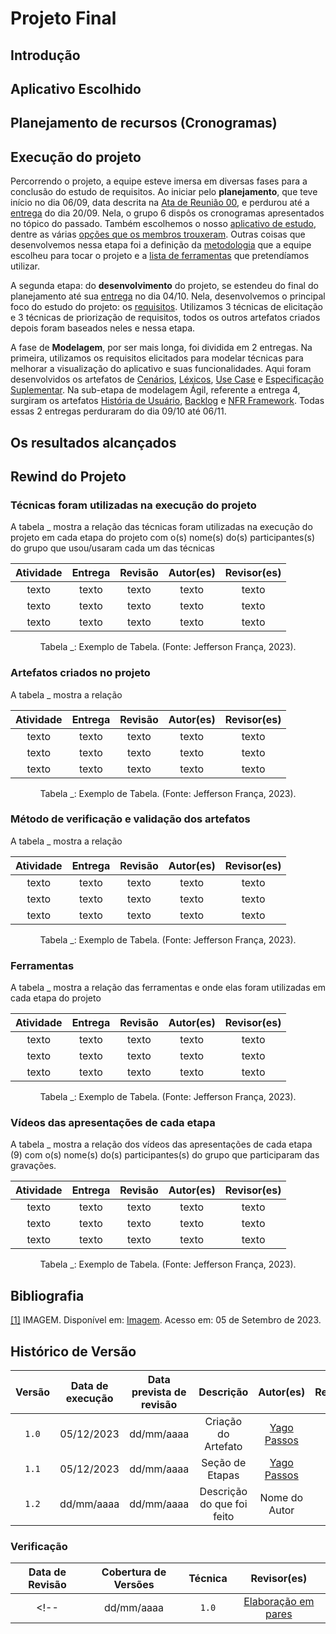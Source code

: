 # Projeto Final

## Introdução 

## Aplicativo Escolhido <!-- (1) -->

## Planejamento de recursos (Cronogramas) <!-- (2) -->

## Execução do projeto <!-- (3) -->
Percorrendo o projeto, a equipe esteve imersa em diversas fases para a conclusão do estudo de requisitos. Ao iniciar pelo **planejamento**, que teve início no dia 06/09, data descrita na [Ata de Reunião 00](../docs/atas/reuniao00.md), e perdurou até a [entrega](entregas.md) do dia 20/09. Nela, o grupo 6 dispôs os cronogramas apresentados no tópico do passado. Também escolhemos o nosso [aplicativo de estudo](../docs/pre_rastreabilidade/aplicativo_escolhido.md), dentre as várias [opções que os membros trouxeram](../docs/pre_rastreabilidade/lista_de_aplicativos.md). Outras coisas que desenvolvemos nessa etapa foi a definição da [metodologia](../docs/planejamento/metodologia.md) que a equipe escolheu para tocar o projeto e a [lista de ferramentas](../docs/planejamento/ferramentas.md) que pretendíamos utilizar.

A segunda etapa: do **desenvolvimento** do projeto, se estendeu do final do planejamento até sua [entrega](entregas.md) no dia 04/10. Nela, desenvolvemos o principal foco do estudo do projeto: os [requisitos](../docs/elicitacao/requisitos.md). Utilizamos 3 técnicas de elicitação e 3 técnicas de priorização de requisitos, todos os outros artefatos criados depois foram baseados neles e nessa etapa.

A fase de **Modelagem**, por ser mais longa, foi dividida em 2 entregas. Na primeira, utilizamos os requisitos elicitados para modelar técnicas para melhorar a visualização do aplicativo e suas funcionalidades. Aqui foram desenvolvidos os artefatos de [Cenários](../docs/modelagem/cenarios.md), [Léxicos](../docs/modelagem/lexico.md), [Use Case](../docs/modelagem/casos_de_uso.md) e [Especificação Suplementar](../docs/modelagem/especificacao_suplementar.md). Na sub-etapa de modelagem Ágil, referente a entrega 4, surgiram os artefatos [História de Usuário](../docs/modelagem/user_story.md), [Backlog](../docs/modelagem/backlog.md) e [NFR Framework](../docs/modelagem/nfr_framework.md). Todas essas 2 entregas perduraram do dia 09/10 até 06/11.


## Os resultados alcançados <!-- (4) -->

## Rewind do Projeto 

### Técnicas foram utilizadas na execução do projeto <!-- (5) em cada etapa do projeto com o(s) nome(s) do(s) participantes(s) do grupo que usou/usaram cada uma das técnicas) -->
A tabela _ mostra a relação das técnicas foram utilizadas na execução do projeto em cada etapa do projeto com o(s) nome(s) do(s) participantes(s) do grupo que usou/usaram cada um das técnicas

| Atividade | Entrega | Revisão | Autor(es) | Revisor(es) |
| :-------: | :-----: | :-----: | :-------: | :---------: |
|   texto   |  texto  |  texto  |   texto   |    texto    |
|   texto   |  texto  |  texto  |   texto   |    texto    |
|   texto   |  texto  |  texto  |   texto   |    texto    |

<div style="text-align: center">
<p> Tabela _: Exemplo de Tabela. (Fonte: Jefferson França, 2023).</p>
</div>

### Artefatos criados no projeto <!--  (6) com revisor e autor -->
A tabela _ mostra a relação 

| Atividade | Entrega | Revisão | Autor(es) | Revisor(es) |
| :-------: | :-----: | :-----: | :-------: | :---------: |
|   texto   |  texto  |  texto  |   texto   |    texto    |
|   texto   |  texto  |  texto  |   texto   |    texto    |
|   texto   |  texto  |  texto  |   texto   |    texto    |

<div style="text-align: center">
<p> Tabela _: Exemplo de Tabela. (Fonte: Jefferson França, 2023).</p>
</div>

### Método de verificação e validação dos artefatos <!--  (7) com revisor e autor -->
A tabela _ mostra a relação

| Atividade | Entrega | Revisão | Autor(es) | Revisor(es) |
| :-------: | :-----: | :-----: | :-------: | :---------: |
|   texto   |  texto  |  texto  |   texto   |    texto    |
|   texto   |  texto  |  texto  |   texto   |    texto    |
|   texto   |  texto  |  texto  |   texto   |    texto    |

<div style="text-align: center">
<p> Tabela _: Exemplo de Tabela. (Fonte: Jefferson França, 2023).</p>
</div>

### Ferramentas  <!-- (8)-->

A tabela _ mostra a relação das ferramentas e onde elas foram utilizadas em cada etapa do projeto

| Atividade | Entrega | Revisão | Autor(es) | Revisor(es) |
| :-------: | :-----: | :-----: | :-------: | :---------: |
|   texto   |  texto  |  texto  |   texto   |    texto    |
|   texto   |  texto  |  texto  |   texto   |    texto    |
|   texto   |  texto  |  texto  |   texto   |    texto    |

<div style="text-align: center">
<p> Tabela _: Exemplo de Tabela. (Fonte: Jefferson França, 2023).</p>
</div>

### Vídeos das apresentações de cada etapa <!-- (9) com o(s) nome(s) do(s) participantes(s) do grupo que participaram das gravações). -->
A tabela _ mostra a relação dos vídeos das apresentações de cada etapa (9) com o(s) nome(s) do(s) participantes(s) do grupo que participaram das gravações.

| Atividade | Entrega | Revisão | Autor(es) | Revisor(es) |
| :-------: | :-----: | :-----: | :-------: | :---------: |
|   texto   |  texto  |  texto  |   texto   |    texto    |
|   texto   |  texto  |  texto  |   texto   |    texto    |
|   texto   |  texto  |  texto  |   texto   |    texto    |

<div style="text-align: center">
<p> Tabela _: Exemplo de Tabela. (Fonte: Jefferson França, 2023).</p>
</div>


## Bibliografia

<a id="aa" href="#a">[1]</a> IMAGEM. Disponível em: [Imagem](https://pt.wikipedia.org/wiki/Imagem). Acesso em: 05 de Setembro de 2023.

## Histórico de Versão

| Versão | Data de execução | Data prevista de revisão |       Descrição      |         Autor(es)      |       Revisado          |
| :----: | :--------------: | :-------------: | :------------------------: | :----------------: | :-----------: |
| `1.0`  |    05/12/2023    |   dd/mm/aaaa    |   Criação do Artefato    | [Yago Passos](https://github.com/yagompassos)  |  |
| `1.1`  |    05/12/2023    |   dd/mm/aaaa    |   Seção de Etapas    | [Yago Passos](https://github.com/yagompassos) |  |
| `1.2`  |    dd/mm/aaaa    |   dd/mm/aaaa    |   Descrição do que foi feito    | Nome do Autor |  |

### Verificação

| Data de Revisão | Cobertura de Versões  |          Técnica         |     Revisor(es)    |
| :------------: | :-------------: | :--------------------------: |  :---------------: |
<!-- |   dd/mm/aaaa   |    `1.0`   |    [Elaboração em pares](../verificacao/revisoes.md)      |  Nome do Revisor | -->
